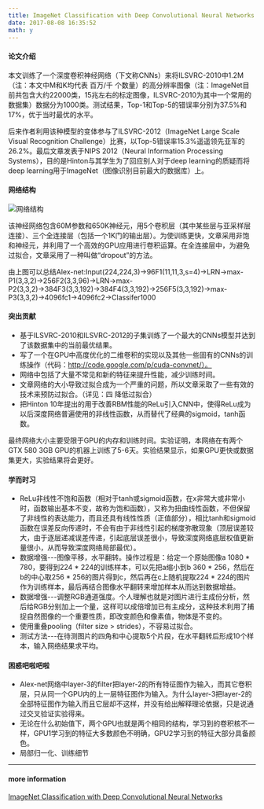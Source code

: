 ```yaml
---
title: ImageNet Classification with Deep Convolutional Neural Networks 笔记
date: 2017-08-08 16:35:52
math: y
---
```

#### 论文介绍
本文训练了一个深度卷积神经网络（下文称CNNs）来将ILSVRC-2010中1.2M（注：本文中M和K均代表 百万/千 个数量）的高分辨率图像（注：ImageNet目前共包含大约22000类，15兆左右的标定图像，ILSVRC-2010为其中一个常用的数据集）数据分为1000类。测试结果，Top-1和Top-5的错误率分别为37.5%和17%，优于当时最优的水平。

后来作者利用该种模型的变体参与了ILSVRC-2012（ImageNet Large Scale Visual Recognition Challenge）比赛，以Top-5错误率15.3%遥遥领先亚军的26.2%。最后文章发表于NIPS 2012（Neural Information Processing Systems），目的是Hinton与其学生为了回应别人对于deep learning的质疑而将deep learning用于ImageNet（图像识别目前最大的数据库）上。

#### 网络结构
![网络结构](http://i2.bvimg.com/595056/325f0bff626762e1.jpg)

该神经网络包含60M参数和650K神经元，用5个卷积层（其中某些层与亚采样层连接）、三个全连接层（包括一个1K门的输出层）。为使训练更快，文章采用非饱和神经元，并利用了一个高效的GPU应用进行卷积运算。在全连接层中，为避免过拟合，文章采用了一种叫做“dropout”的方法。

由上图可以总结Alex-net:Input(224,224,3)→96F1(11,11,3,s=4)→LRN→max-P1(3,3,2)→256F2(3,3,96)→LRN→max-P2(3,3,2)→384F3(3,3,192)→384F4(3,3,192)→256F5(3,3,192)→max-P3(3,3,2)→4096fc1→4096fc2→Classifer1000

#### 突出贡献
- 基于ILSVRC-2010和ILSVRC-2012的子集训练了一个最大的CNNs模型并达到了该数据集中的当前最优结果。
- 写了一个在GPU中高度优化的二维卷积的实现以及其他一些固有的CNNs的训练操作（代码：http://code.google.com/p/cuda-convnet/）。
- 网络中包括了大量不常见和新的特征来提升性能，减少训练时间。
- 文章网络的大小导致过拟合成为一个严重的问题，所以文章采取了一些有效的技术来预防过拟合。（详见：四 降低过拟合）
- 把Hinton 10年提出的用于改善RBM性能的ReLu引入CNN中，使得ReLu成为以后深度网络普遍使用的非线性函数，从而替代了经典的sigmoid，tanh函数。

最终网络大小主要受限于GPU的内存和训练时间。实验证明，本网络在有两个GTX 580 3GB GPU的机器上训练了5-6天。实验结果显示，如果GPU更快或数据集更大，实验结果将会更好。

#### 学而时习
- ReLu非线性不饱和函数（相对于tanh或sigmoid函数，在x非常大或非常小时，函数输出基本不变，故称为饱和函数），又称为扭曲线性函数，不但保留了非线性的表达能力，而且还具有线性性质（正值部分），相比tanh和sigmoid函数在误差反向传递时，不会有由于非线性引起的梯度弥散现象（顶层误差较大，由于逐层递减误差传递，引起底层误差很小，导致深度网络底层权值更新量很小，从而导致深度网络局部最优）。
- 数据增强---图像平移，水平翻转。操作过程是：给定一个原始图像a 1080 * 780，要得到224 * 224的训练样本，可以先把a缩小到b 360 * 256，然后在b的中心取256 * 256的图片得到c，然后再在c上随机提取224 * 224的图片作为训练样本，最后再结合图像水平翻转来增加样本从而达到数据增益。
- 数据增强---调整RGB通道强度。个人理解也就是对图片进行主成份分析，然后给RGB分别加上一个量，这样可以成倍增加已有主成分，这种技术利用了捕捉自然图像的一个重要性质，即改变颜色和像素值，物体是不变的。
- 使用重叠pooling（filter size > strides），不容易过拟合。
- 测试方法---在待测图片的四角和中心提取5个片段，在水平翻转后形成10个样本，输入网络结果求平均。

#### 困惑吧啦吧啦
- Alex-net网络中layer-3的filter把layer-2的所有特征图作为输入，而其它卷积层，只从同一个GPU内的上一层特征图作为输入。为什么layer-3把layer-2的全部特征图作为输入而且它层却不这样，并没有给出解释理论依据，只是说通过交叉验证实验得来。
- 无论在什么初始值下，两个GPU也就是两个相同的结构，学习到的卷积核不一样，GPU1学习到的特征大多数颜色不明确，GPU2学习到的特征大部分具备颜色。
- 局部归一化、训练细节

***
#### more information
[ImageNet Classification with Deep Convolutional Neural Networks](http://pan.baidu.com/s/1miifbXe)